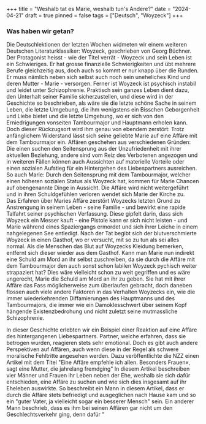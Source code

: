 +++
title = "Weshalb tat es Marie, weshalb tun's Andere?"
date = "2024-04-21"
draft = true
pinned = false
tags = ["Deutsch", "Woyzeck"]
+++
### Was haben wir getan?

Die Deutschlektionen der letzten Wochen widmeten wir einem weiteren Deutschen Literaturklassiker: Woyzeck, geschrieben von Georg Büchner. Der Protagonist heisst - wie der Titel verrät - Woyzeck und sein Leben ist ein Schwieriges. Er hat grosse finanzielle Schwierigkeiten und übt mehrere Berufe gleichzeitig aus, doch auch so kommt er nur knapp über die Runden. Er muss nämlich neben sich selbst auch noch sein uneheliches Kind und deren Mutter - Marie - versorgen. Ferner ist Woyzeck ist psychisch instabil und leidet unter Schizophrenie. Praktisch sein ganzes Leben dient dazu, den Unterhalt seiner Familie sicherzustellen, und diese wird in der Geschichte so beschrieben, als wäre sie die letzte schöne Sache in seinem Leben, die letzte Umgebung, die ihm wenigstens ein Bisschen Geborgenheit und Liebe bietet und die letzte Umgebung, wo er sich von den Erniedrigungen vonseiten Tambourmajor und Hauptmann erholen kann. Doch dieser Rückzugsort wird ihm genau von ebendem zerstört: Trotz anfänglichem Widerstand lässt sich seine geliebte Marie auf eine Affäre mit dem Tambourmajor ein. Affären geschehen aus verschiedenen Gründen: Die einen suchen den Seitensprung aus der Unzufriedenheit mit ihrer aktuellen Beziehung, andere sind vom Reiz des Verbotenen angezogen und in weiteren Fällen können auch Aussichten auf materielle Vorteile oder einen sozialen Aufstieg für ein Hintergehen des Liebespartners ausreichen. So auch Marie: Durch den Seitensprung mit dem Tambourmajor, welcher einen höheren sozialen Status als Woyzeck hat, kommen für Marie Chancen auf obengenannte Dinge in Aussicht. Die Affäre wird nicht weitergeführt und in ihren Schuldgefühlen verloren wendet sich Marie der Kirche zu.\
Das Erfahren über Maries Affäre zerstört Woyzecks letzten Grund zu Anstrengung in seinem Leben - seine Familie - und bewirkt eine rapide Talfahrt seiner psychischen Verfassung. Diese gipfelt darin, dass sich Woyzeck ein Messer kauft - eine Pistole kann er sich nicht leisten - und Marie während eines Spaziergangs ermordet und sich ihrer Leiche in einem nahgelegenen See entledigt. Nach der Tat begibt sich der blutverschmierte Woyzeck in einen Gasthof, wo er versucht, mit so zu tun als sei alles normal. Als die Menschen das Blut auf Woyzecks Kleidung bemerken, entfernt sich dieser wieder aus dem Gasthof. Kann man Marie nun indirekt eine Schuld am Mord an ihr selbst zuschreiben, da sie durch die Affäre mit dem Tambourmajor den auch sonst schon labilen Woyzeck pychisch weiter strapaziert hat? Dies wäre vielleicht schon zu weit gegriffen und es wäre ungerecht, Marie die Schuld am Mord an ihr zu geben. Sie hat mit ihrer Affäre das Fass möglicherweise zum überlaufen gebracht, doch daneben flossen auch viele andere Faktoren in das Verhalten Woyzecks ein, wie die immer wiederkehrenden Diffamierungen des Hauptmanns und des Tambourmajors, die immer wie ein Damoklesschwert über seinem Kopf hängende Existenzbedrohung und nicht zuletzt seine mutmassliche Schizophrenie. 

In dieser Geschichte erlebten wir ein Beispiel einer Reaktion auf eine Affäre des hintergangenen Liebespartners. Partner, welche erfahren, dass sie betrogen wurden, reagieren stets sehr emotional. Doch es gibt auch andere Perspektiven auf Affären, auch wenn diese in der Regel als schwere moralische Fehltritte angesehen werden. Dazu veröffentlichte die NZZ einen Artikel mit dem Titel "Eine Affäre empfehle ich allen. Besonders Frauen», sagt eine Mutter, die jahrelang fremdging" In diesem Artikel beschreiben vier Männer und Frauen ihr Leben neben der Ehe, weshalb sie sich dafür entschieden, eine Affäre zu suchen und wie sich dies insgesamt auf ihr Eheleben auswirkte. So beschreibt ein Mann in diesem Artikel, dass er durch die Affäre stets befriedigt und ausgeglichen nach Hause kam und so ein "guter Vater, ja vielleicht sogar ein besserer Mensch" sein. Ein anderer Mann beschrieb, dass es ihm bei seinen Affären gar nicht um den Geschlechtsverkehr ging, denn dafür "